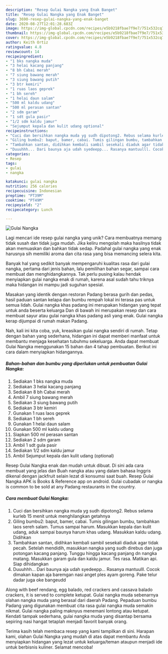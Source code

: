 ```yaml
---
description: "Resep Gulai Nangka yang Enak Banget"
title: "Resep Gulai Nangka yang Enak Banget"
slug: 3690-resep-gulai-nangka-yang-enak-banget
date: 2020-08-27T12:01:28.683Z
image: https://img-global.cpcdn.com/recipes/e5b9218fbae7f9e7/751x532cq70/gulai-nangka-foto-resep-utama.jpg
thumbnail: https://img-global.cpcdn.com/recipes/e5b9218fbae7f9e7/751x532cq70/gulai-nangka-foto-resep-utama.jpg
cover: https://img-global.cpcdn.com/recipes/e5b9218fbae7f9e7/751x532cq70/gulai-nangka-foto-resep-utama.jpg
author: Keith Ortiz
ratingvalue: 4.8
reviewcount: 14
recipeingredient:
- "1 bks nangka muda"
- "3 helai kacang panjang"
- "8 bh Cabai merah"
- "7 siung bawang merah"
- "3 siung bawang putih"
- "3 btr kemiri"
- "1 ruas laos geprek"
- "1 bh sereh"
- "1 helai daun salam"
- "500 ml kaldu udang"
- "500 ml perasan santan"
- "2 sdm garam"
- "1 sdt gula pasir"
- "1/2 sdm kaldu jamur"
- "Sejumput kepala dan kulit udang optional"
recipeinstructions:
- "Cuci dan bersihkan nangka muda yg sudh dipotong2. Rebus selama kurleb 15 menit untuk menghilangkan getahnya"
- "Giling bumbu2: baput, bamer, cabai. Tumis gilingan bumbu, tambahkan laos sereh salam. Tumus sampai harum. Masukkan kepala dan kulit udang, aduk sampai baunya harum khas udang. Masukkan kaldu udang. Didihkan"
- "Tambahkan santan, didihkan kembali sambil sesekali diaduk agar tidak pecah. Setelah mendidih, masukkan nangka yang sudh direbus dan juga potongan kacang panjang. Tunggu hingga kacang panjang dn nangka matang. Masukkan garam gula dan kaldu jamur. Tes rasa. Matikan api. Siap dihidangkan"
- "Duuuhhh... Dari baunya aja udah syedeepp... Rasanya mantuulll. Cocok dimakan kapan aja baremgan nasi anget ples ayam goreng. Pake telur dadar juga oke bangeudd"
categories:
- Resep
tags:
- gulai
- nangka

katakunci: gulai nangka 
nutrition: 256 calories
recipecuisine: Indonesian
preptime: "PT39M"
cooktime: "PT49M"
recipeyield: "2"
recipecategory: Lunch

---
```



![Gulai Nangka](https://img-global.cpcdn.com/recipes/e5b9218fbae7f9e7/751x532cq70/gulai-nangka-foto-resep-utama.jpg)

Lagi mencari ide resep gulai nangka yang unik? Cara membuatnya memang tidak susah dan tidak juga mudah. Jika keliru mengolah maka hasilnya tidak akan memuaskan dan bahkan tidak sedap. Padahal gulai nangka yang enak harusnya sih memiliki aroma dan cita rasa yang bisa memancing selera kita.

Banyak hal yang sedikit banyak mempengaruhi kualitas rasa dari gulai nangka, pertama dari jenis bahan, lalu pemilihan bahan segar, sampai cara membuat dan menghidangkannya. Tak perlu pusing kalau hendak menyiapkan gulai nangka enak di rumah, karena asal sudah tahu triknya maka hidangan ini mampu jadi suguhan spesial.

Masakan yang identik dengan restoran Padang berasa gurih dan pedas, hasil paduan santan kelapa dan bumbu rempah lokal ini terasa pas untuk semua lidah. Gulai nangka khas padang ini merupakan hidangan yang tepat untuk anda beserta keluarga Dan di bawah ini merupakan resep dan cara membuat sayur atau gulai nangka khas padang asli yang enak. Gulai nangka kerap dijumpai di rumah makan Padang.


Nah, kali ini kita coba, yuk, kreasikan gulai nangka sendiri di rumah. Tetap dengan bahan yang sederhana, hidangan ini dapat memberi manfaat untuk membantu menjaga kesehatan tubuhmu sekeluarga. Anda dapat membuat Gulai Nangka menggunakan 15 bahan dan 4 tahap pembuatan. Berikut ini cara dalam menyiapkan hidangannya.

<!--inarticleads1-->

##### Bahan-bahan dan bumbu yang diperlukan untuk pembuatan Gulai Nangka:

1. Sediakan 1 bks nangka muda
1. Sediakan 3 helai kacang panjang
1. Sediakan 8 bh Cabai merah
1. Ambil 7 siung bawang merah
1. Sediakan 3 siung bawang putih
1. Sediakan 3 btr kemiri
1. Gunakan 1 ruas laos geprek
1. Sediakan 1 bh sereh
1. Gunakan 1 helai daun salam
1. Gunakan 500 ml kaldu udang
1. Siapkan 500 ml perasan santan
1. Sediakan 2 sdm garam
1. Ambil 1 sdt gula pasir
1. Sediakan 1/2 sdm kaldu jamur
1. Ambil Sejumput kepala dan kulit udang (optional)


Resep Gulai Nangka enak dan mudah untuk dibuat. Di sini ada cara membuat yang jelas dan Buah nangka atau yang dalam bahasa Inggris dikenal dengan jackfruit selain lezat di konsumsi saat buah. Resep Gulai Nangka APK is Books &amp; Reference app on android. Gulai cubadak or nangka is common to be sold at any Padang restaurants in the country. 

<!--inarticleads2-->

##### Cara membuat Gulai Nangka:

1. Cuci dan bersihkan nangka muda yg sudh dipotong2. Rebus selama kurleb 15 menit untuk menghilangkan getahnya
1. Giling bumbu2: baput, bamer, cabai. Tumis gilingan bumbu, tambahkan laos sereh salam. Tumus sampai harum. Masukkan kepala dan kulit udang, aduk sampai baunya harum khas udang. Masukkan kaldu udang. Didihkan
1. Tambahkan santan, didihkan kembali sambil sesekali diaduk agar tidak pecah. Setelah mendidih, masukkan nangka yang sudh direbus dan juga potongan kacang panjang. Tunggu hingga kacang panjang dn nangka matang. Masukkan garam gula dan kaldu jamur. Tes rasa. Matikan api. Siap dihidangkan
1. Duuuhhh... Dari baunya aja udah syedeepp... Rasanya mantuulll. Cocok dimakan kapan aja baremgan nasi anget ples ayam goreng. Pake telur dadar juga oke bangeudd


Along with beef rendang, egg balado, red crackers and cassava balado crackers, it is served to complete ketupat. Gulai nangka muda sebenarnya olahan nangka muda yang berasal dari daerah Padang. Pepaduan bumbu Padang yang digunakan membuat cita rasa gulai nangka muda semakin nikmat. Gulai nangka paling maknyus menemani lontong atau ketupat. Kendati tampak sederhana, gulai nangka muda yang disantap bersama sepiring nasi hangat tetaplah menjadi favorit banyak orang. 

Terima kasih telah membaca resep yang kami tampilkan di sini. Harapan kami, olahan Gulai Nangka yang mudah di atas dapat membantu Anda menyiapkan hidangan yang lezat untuk keluarga/teman ataupun menjadi ide untuk berbisnis kuliner. Selamat mencoba!

